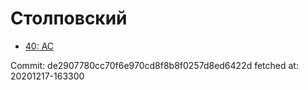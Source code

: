# Столповский
- [40: AC](40.md)

Commit: de2907780cc70f6e970cd8f8b8f0257d8ed6422d
 fetched at: 20201217-163300
